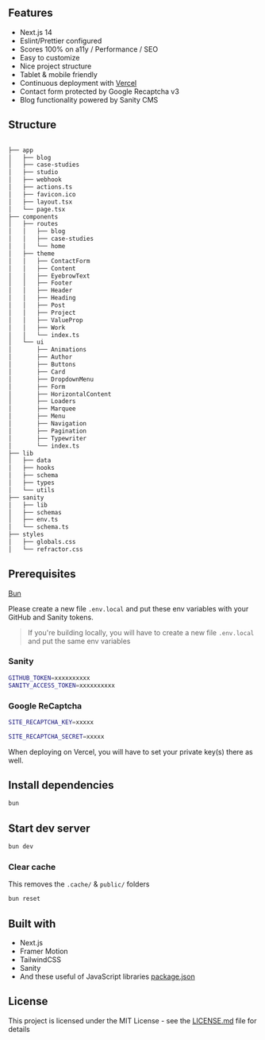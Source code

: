 ## Features

- Next.js 14
- Eslint/Prettier configured
- Scores 100% on a11y / Performance / SEO
- Easy to customize
- Nice project structure
- Tablet & mobile friendly
- Continuous deployment with [Vercel](https://vercel.com)
- Contact form protected by Google Recaptcha v3
- Blog functionality powered by Sanity CMS

## Structure

```bash

├── app
│   ├── blog
│   ├── case-studies
│   ├── studio
│   ├── webhook
│   ├── actions.ts
│   ├── favicon.ico
│   ├── layout.tsx
│   └── page.tsx
├── components
│   ├── routes
│   │   ├── blog
│   │   ├── case-studies
│   │   └── home
│   ├── theme
│   │   ├── ContactForm
│   │   ├── Content
│   │   ├── EyebrowText
│   │   ├── Footer
│   │   ├── Header
│   │   ├── Heading
│   │   ├── Post
│   │   ├── Project
│   │   ├── ValueProp
│   │   ├── Work
│   │   └── index.ts
│   └── ui
│       ├── Animations
│       ├── Author
│       ├── Buttons
│       ├── Card
│       ├── DropdownMenu
│       ├── Form
│       ├── HorizontalContent
│       ├── Loaders
│       ├── Marquee
│       ├── Menu
│       ├── Navigation
│       ├── Pagination
│       ├── Typewriter
│       └── index.ts
├── lib
│   ├── data
│   ├── hooks
│   ├── schema
│   ├── types
│   └── utils
├── sanity
│   ├── lib
│   ├── schemas
│   ├── env.ts
│   └── schema.ts
├── styles
│   ├── globals.css
│   └── refractor.css
```

## Prerequisites

[Bun](https://yarnpkg.com/en/)

Please create a new file `.env.local` and put these env variables with your
GitHub and Sanity tokens.

> If you're building locally, you will have to create a new file `.env.local`
> and put the same env variables

### Sanity

```bash
GITHUB_TOKEN=xxxxxxxxxx
SANITY_ACCESS_TOKEN=xxxxxxxxxx
```

### Google ReCaptcha

```bash
SITE_RECAPTCHA_KEY=xxxxx

SITE_RECAPTCHA_SECRET=xxxxx

```

When deploying on Vercel, you will have to set your private key(s) there as
well.

## Install dependencies

```bash
bun
```

## Start dev server

```bash
bun dev
```

### Clear cache

This removes the `.cache/` & `public/` folders

```bash
bun reset
```

## Built with

- Next.js
- Framer Motion
- TailwindCSS
- Sanity
- And these useful of JavaScript libraries [package.json](package.json)

## License

This project is licensed under the MIT License - see the
[LICENSE.md](LICENSE.md) file for details
